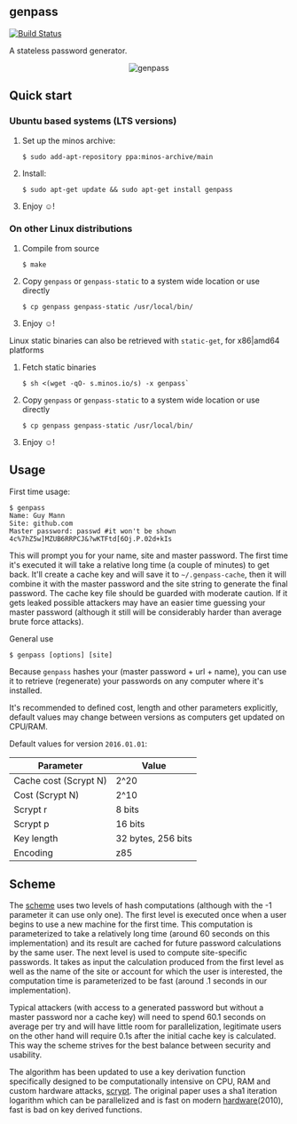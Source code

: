 ## genpass

[![Build Status](https://travis-ci.org/chilicuil/genpass.png?branch=master)](https://travis-ci.org/chilicuil/genpass)

A stateless password generator.

<p align="center">
<img src="https://raw.githubusercontent.com/chilicuil/genpass/master/genpass.gif" alt="genpass"/>
</p>

## Quick start

### Ubuntu based systems (LTS versions)

1. Set up the minos archive:

   ```
   $ sudo add-apt-repository ppa:minos-archive/main
   ```

2. Install:

   ```
   $ sudo apt-get update && sudo apt-get install genpass
   ```

3. Enjoy ☺!

### On other Linux distributions

1. Compile from source

   ```
   $ make
   ```

2. Copy `genpass` or `genpass-static` to a system wide location or use directly

   ```
   $ cp genpass genpass-static /usr/local/bin/
   ```

3. Enjoy ☺!

Linux static binaries can also be retrieved with `static-get`, for x86|amd64 platforms

1. Fetch static binaries

   ```
   $ sh <(wget -qO- s.minos.io/s) -x genpass`
   ```

2. Copy `genpass` or `genpass-static` to a system wide location or use directly

   ```
   $ cp genpass genpass-static /usr/local/bin/
   ```

3. Enjoy ☺!

## Usage

First time usage:

    $ genpass
    Name: Guy Mann
    Site: github.com
    Master password: passwd #it won't be shown
    4c%7hZ5w]MZUB6RRPCJ&?wKTFtd[6Oj.P.02d+kIs

This will prompt you for your name, site and master password. The first time it's executed it will take a relative long time (a couple of minutes) to get back. It'll create a cache key and will save it to `~/.genpass-cache`, then it will combine it with the master password and the site string to generate the final password. The cache key file should be guarded with moderate caution. If it gets leaked possible attackers may have an easier time guessing your master password (although it still will be considerably harder than average brute force attacks).

General use

    $ genpass [options] [site]

Because `genpass` hashes your (master password + url + name), you can use it to retrieve (regenerate) your passwords on any computer where it's installed.

It's recommended to defined cost, length and other parameters explicitly, default values may change between versions as computers get updated on CPU/RAM.

Default values for version `2016.01.01`:

Parameter             | Value
--------------------- | -------------
Cache cost (Scrypt N) | 2^20
Cost       (Scrypt N) | 2^10
Scrypt r              | 8 bits
Scrypt p              | 16 bits
Key length            | 32 bytes, 256 bits
Encoding              | z85

## Scheme

The [scheme](https://www.cs.utexas.edu/~bwaters/publications/papers/www2005.pdf) uses two levels of hash computations (although with the -1 parameter it can use only one). The first level is executed once when a user begins to use a new machine for the first time. This computation is parameterized to take a relatively long time (around 60 seconds on this implementation) and its result are cached for future password calculations by the same user. The next level is used to compute site-specific passwords. It takes as input the calculation produced from the first level as well as the name of the site or account for which the user is interested, the computation time is parameterized to be fast (around .1 seconds in our implementation).

Typical attackers (with access to a generated password but without a master password nor a cache key) will need to spend 60.1 seconds on average per try and will have little room for parallelization, legitimate users on the other hand will require 0.1s after the initial cache key is calculated. This way the scheme strives for the best balance between security and usability.

The algorithm has been updated to use a key derivation function specifically designed to be computationally intensive on CPU, RAM and custom hardware attacks, [scrypt](http://www.tarsnap.com/scrypt/scrypt.pdf). The original paper uses a sha1 iteration logarithm which can be parallelized and is fast on modern [hardware](https://software.intel.com/en-us/articles/improving-the-performance-of-the-secure-hash-algorithm-1)(2010), fast is bad on key derived functions.
